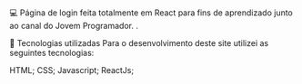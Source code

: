 💻 Página de login feita totalmente em React para fins de aprendizado junto ao canal do Jovem Programador. .

💼 Tecnologias utilizadas Para o desenvolvimento deste site utilizei as seguintes tecnologias:

HTML; CSS; Javascript; ReactJs;
